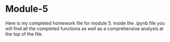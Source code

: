 # Module-5
Here is my completed homework file for module 5. inside the .ipynb file you will find all the completed functions as well as a comprehensive analysis at the top of the file.
